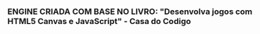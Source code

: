 ### ENGINE CRIADA COM BASE NO LIVRO: "Desenvolva jogos com HTML5 Canvas e JavaScript" - Casa do Codigo
